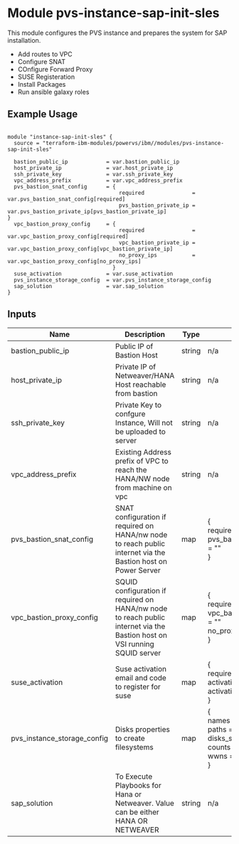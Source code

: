 # Module pvs-instance-sap-init-sles

This module configures the PVS instance and prepares the system for SAP installation. 
- Add routes to VPC
- Configure SNAT
- COnfigure Forward Proxy
- SUSE Registeration
- Install Packages
- Run ansible galaxy roles 

## Example Usage
```

module "instance-sap-init-sles" {
  source = "terraform-ibm-modules/powervs/ibm//modules/pvs-instance-sap-init-sles"

  bastion_public_ip            = var.bastion_public_ip
  host_private_ip              = var.host_private_ip
  ssh_private_key              = var.ssh_private_key
  vpc_address_prefix           = var.vpc_address_prefix
  pvs_bastion_snat_config      = { 
                                   required               = var.pvs_bastion_snat_config[required]
                                   pvs_bastion_private_ip = var.pvs_bastion_private_ip[pvs_bastion_private_ip]                              }
  vpc_bastion_proxy_config     = {
                                   required               = var.vpc_bastion_proxy_config[required] 
                                   vpc_bastion_private_ip = var.vpc_bastion_proxy_config[vpc_bastion_private_ip]
                                   no_proxy_ips           = var.vpc_bastion_proxy_config[no_proxy_ips]
                                 }
  suse_activation              = var.suse_activation                                
  pvs_instance_storage_config  = var.pvs_instance_storage_config
  sap_solution                 = var.sap_solution
}
```

<!-- BEGINNING OF PRE-COMMIT-TERRAFORM DOCS HOOK -->

## Inputs

| Name                              | Description                                           | Type   | Default | Required |
|-----------------------------------|-------------------------------------------------------|--------|---------|----------|
| bastion_public_ip | Public IP of Bastion Host | string | n/a | yes |
| host_private_ip | Private IP of Netweaver/HANA Host reachable from bastion | string | n/a | yes |
| ssh_private_key | Private Key to confgure Instance, Will not be uploaded to server | string | n/a | yes |
| vpc_address_prefix | Existing Address prefix of VPC to reach the HANA/NW node from machine on vpc | string | n/a | yes |
| pvs_bastion_snat_config | SNAT configuration if required on HANA/nw node to reach public internet via the Bastion host on Power Server | map | {<br />required = false<br />pvs_bastion_private_ip = ""<br />} | yes |
| vpc_bastion_proxy_config | SQUID configuration if required on HANA/nw node to reach public internet via the Bastion host on VSI running SQUID server | map | {<br />required = true<br />vpc_bastion_private_ip = ""<br />no_proxy_ips = ""<br />} | optional |
| suse_activation | Suse activation email and code to register for suse | map | {<br />required = false<br />activation_email = ""<br />activation_code  = ""<br />} | yes |
| pvs_instance_storage_config | Disks properties to create filesystems | map | {<br />names = ""<br />paths = ""<br />disks_size = ""<br />counts = ""<br />wwns  = ""<br />} | yes |
| sap_solution | To Execute Playbooks for Hana or Netweaver. Value can be either HANA OR NETWEAVER | string | n/a | yes |

<!-- END OF PRE-COMMIT-TERRAFORM DOCS HOOK -->